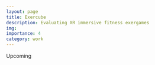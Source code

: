 ```yaml
---
layout: page
title: Exercube
description: Evaluating XR immersive fitness exergames
img:
importance: 4
category: work
---
```


Upcoming
